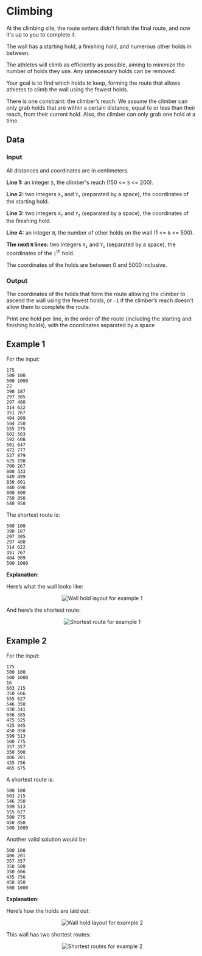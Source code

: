 # Climbing

At the climbing site, the route setters didn't finish the final route, and now it's up to you to complete it.

The wall has a starting hold, a finishing hold, and numerous other holds in between.

The athletes will climb as efficiently as possible, aiming to minimize the number of holds they use. Any unnecessary holds can be removed.

Your goal is to find which holds to keep, forming the route that allows athletes to climb the wall using the fewest holds.

There is one constraint: the climber’s reach. We assume the climber can only grab holds that are within a certain distance, equal to or less than their reach, from their current hold. Also, the climber can only grab one hold at a time.

## Data

### Input

All distances and coordinates are in centimeters.

**Line 1:** an integer `S`, the climber's reach (150 <= `S` <= 200).

**Line 2:** two integers `X`<sub>`s`</sub> and `Y`<sub>`s`</sub> (separated by a space), the coordinates of the starting hold.

**Line 3:** two integers `X`<sub>`f`</sub> and `Y`<sub>`f`</sub> (separated by a space), the coordinates of the finishing hold.

**Line 4:** an integer `N`, the number of other holds on the wall (1 <= `N` <= 500).

**The next `N` lines:** two integers `X`<sub>`i`</sub> and `Y`<sub>`i`</sub> (separated by a space), the coordinates of the `i`<sup>th</sup> hold.

The coordinates of the holds are between 0 and 5000 inclusive.

### Output

The coordinates of the holds that form the route allowing the climber to ascend the wall using the fewest holds, or `-1` if the climber’s reach doesn't allow them to complete the route.

Print one hold per line, in the order of the route (including the starting and finishing holds), with the coordinates separated by a space

## Example 1

For the input:

```
175
500 100
500 1000
22
390 187
297 305
297 480
314 622
351 767
404 909
504 250
555 375
602 503
592 608
501 647
472 777
537 879
625 198
700 267
800 333
849 499
830 601
840 690
800 800
750 850
640 950
```

The shortest route is:

```
500 100
390 187
297 305
297 480
314 622
351 767
404 909
500 1000
```

**Explanation:**

Here’s what the wall looks like:

<p align="center">
  <img src="4. Climbing (1).png?raw=true" alt="Wall hold layout for example 1" />
</p>

And here’s the shortest route:

<p align="center">
  <img src="4. Climbing (2).png?raw=true" alt="Shortest route for example 1" />
</p>

## Example 2

For the input:

```
175
500 100
500 1000
16
603 215
350 666
555 627
546 350
430 341
656 385
475 525
425 945
450 850
599 513
500 775
357 357
350 500
406 201
435 756
465 675
```

A shortest route is:

```
500 100
603 215
546 350
599 513
555 627
500 775
450 850
500 1000
```

Another valid solution would be:

```
500 100
406 201
357 357
350 500
350 666
435 756
450 850
500 1000
```

**Explanation:**

Here’s how the holds are laid out:

<p align="center">
  <img src="4. Climbing (3).png?raw=true" alt="Wall hold layout for example 2" />
</p>

This wall has two shortest routes:

<p align="center">
  <img src="4. Climbing (4).png?raw=true" alt="Shortest routes for example 2 " />
</p>
